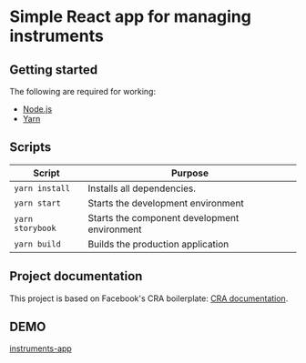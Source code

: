 # Simple React app for managing instruments

## Getting started
The following are required for working:
- [Node.js](https://nodejs.org/en/download/)
- [Yarn](https://yarnpkg.com/en/docs/install)

## Scripts

| Script                |Purpose                                           |
|-----------------------|--------------------------------------------------|
|`yarn install`         |Installs all dependencies.                        |
|`yarn start`           |Starts the development environment                |
|`yarn storybook`       |Starts the component development environment      |
|`yarn build`           |Builds the production application                 |


## Project documentation

This project is based on Facebook's CRA boilerplate: [CRA documentation](https://github.com/facebook/create-react-app).

## DEMO
[instruments-app](https://ktv18.github.io/instruments-app)
